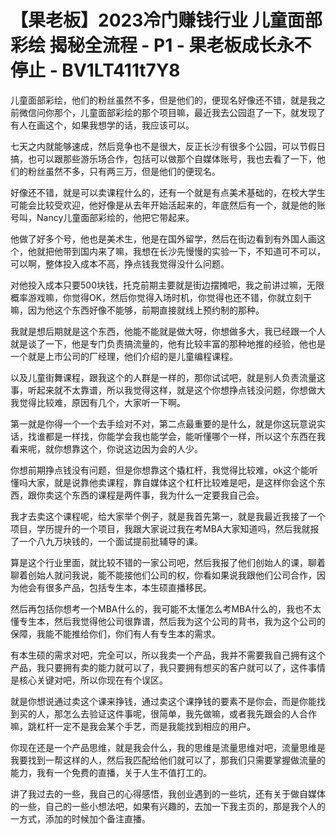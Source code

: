 # 【果老板】2023冷门赚钱行业  儿童面部彩绘 揭秘全流程 - P1 - 果老板成长永不停止 - BV1LT411t7Y8

儿童面部彩绘，他们的粉丝虽然不多，但是他们的，便现名好像还不错，就是我之前微信问你那个，儿童面部彩绘的那个项目嘛，最近我去公园逛了一下，就发现了有人在画这个，如果我想学的话，我应该可以。

七天之内就能够速成，然后竞争也不是很大，反正长沙有很多个公园，可以节假日搞，也可以跟那些游乐场合作，包括可以做那个自媒体账号，我也去看了一下，他们的粉丝虽然不多，只有两三万，但是他们的便现名。

好像还不错，就是可以卖课程什么的，还有一个就是有点美术基础的，在校大学生可能会比较受欢迎，他好像是从去年开始活起来的，年底然后有一个，就是他的账号叫，Nancy儿童面部彩绘的，他把它带起来。

他做了好多个号，他也是美术生，他是在国外留学，然后在街边看到有外国人画这个，他就把他带到国内来了嘛，我想在长沙先慢慢的实验一下，不知道可不可以，可以啊，整体投入成本不高，挣点钱我觉得没什么问题。

对他投入成本只要500块钱，托克前期主要就是街边摆摊吧，我之前讲过嘛，无限概率游戏嘛，你觉得OK，然后你觉得入场时机，你觉得也还不错，你就立刻干嘛，因为他这个东西好像不能够，前期直接就线上预约制的那种。

我就是想后期就是这个东西，他能不能就是做大呀，你想做多大，我已经跟一个人就是谈了一下，他是专门负责搞流量的，他有比较丰富的那种地推的经验，他也是一个就是上市公司的厂经理，他们介绍的是儿童编程课程。

以及儿童街舞课程，跟我这个的人群是一样的，那你试试吧，就是别人负责流量这事，听起来就不太靠谱，所以我觉得这样，就是这个你想挣点钱没问题，你想做大我觉得比较难，原因有几个，大家听一下啊。

第一就是你得一个一个去手绘对不对，第二点最重要的是什么，就是你这玩意说实话，找谁都是一样找，你能学会我也能学会，能听懂哪个一样，所以这个东西在我看来呢，就你想靠这个，你说这边因为会的人少。

你想前期挣点钱没有问题，但是你想靠这个撬杠杆，我觉得比较难，ok这个能听懂吗大家，就是说靠他卖课程，靠自媒体这个杠杆比较难是吧，是这样你会这个东西，跟你卖这个东西的课程是两件事，我为什么一定要我自己会。

我才去卖这个课程呢，给大家举个例子，就是我首先第一，就是我最近我接了一个项目，学历提升的一个项目，我跟大家说过我在考MBA大家知道吗，然后我就报了一个八九万块钱的，一个面试提前批辅导的课。

算是这个行业里面，就比较不错的一家公司吧，然后我报了他们创始人的课，聊着聊着创始人就问我说，能不能接他们公司的权，你看如果说我跟他们公司合作，因为他会有很多产品，包括专生本，本生硕直播移民。

然后再包括你想考一个MBA什么的，我可能不太懂怎么考MBA什么的，我也不太懂专生本，然后我觉得他公司很靠谱，然后我为这个公司的背书，我为这个公司的保障，我能不能推给你们，你们有人有专生本的需求。

有本生硕的需求对吧，完全可以，所以我卖一个产品，我并不需要我自己拥有这个产品，我只要拥有卖的能力就可以了，我只要拥有想买的客户就可以了，这件事情是核心关键对吧，所以你现在有个误区。

就是你想说通过卖这个课来挣钱，通过卖这个课挣钱的要素不是你会，而是你能找到买的人，那怎么去验证这件事呢，很简单，我先做嘛，或者我先跟会的人合作嘛，跳杠杆一定不是我会某个手艺，而是我能找到相应的用户。

你现在还是一个产品思维，就是我会什么，我的思维是流量思维对吧，流量思维是我要找到一帮这样的人，然后我匹配给他们就可以了，那我们只需要掌握做流量的能力，我有一个免费的直播，关于人生不值打工的。

讲了我过去的一些，我自己的心得感悟，我创业遇到的一些坑，还有关于做自媒体的一些，自己的一些小想法吧，如果有兴趣的，去加一下我主页的，那是我个人的一方式，添加的时候加个备注直播。

